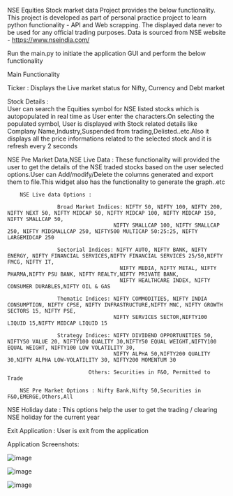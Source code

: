 NSE Equities Stock market data Project provides the below functionality. 
This project is developed as part of personal practice project to learn python functionality - API and Web scrapping. 
The displayed data never to be used for any official trading purposes.
Data is sourced from NSE website - https://www.nseindia.com/


Run the main.py to initiate the application GUI and perform the below functionality

Main Functionality

  Ticker                         : Displays the Live market status for Nifty, Currency  and Debt market
  
  Stock Details                  :  
         User can search the Equities symbol for NSE listed stocks which is autopopulated in real time as User enter the characters.On selecting the populated symbol,
         User is displayed with Stock related details like Complany Name,Industry,Suspended from trading,Delisted..etc.Also it displays all the price informations related
         to the selected stock and it is refresh every 2 seconds
   
   NSE Pre Market Data,NSE Live Data :
        These functionality will provided the user to get the details of the NSE traded stocks based on the user selected options.User can Add/modify/Delete the columns generated 
        and export them to file.This widget also has the functionality to generate the graph..etc
        
        NSE Live data Options :
        
                    Broad Market Indices: NIFTY 50, NIFTY 100, NIFTY 200, NIFTY NEXT 50, NIFTY MIDCAP 50, NIFTY MIDCAP 100, NIFTY MIDCAP 150, NIFTY SMALLCAP 50, 
                                      NIFTY SMALLCAP 100, NIFTY SMALLCAP 250, NIFTY MIDSMALLCAP 250, NIFTY500 MULTICAP 50:25:25, NIFTY LARGEMIDCAP 250

                    Sectorial Indices: NIFTY AUTO, NIFTY BANK, NIFTY ENERGY, NIFTY FINANCIAL SERVICES,NIFTY FINANCIAL SERVICES 25/50,NIFTY FMCG, NIFTY IT, 
                                        NIFTY MEDIA, NIFTY METAL, NIFTY PHARMA,NIFTY PSU BANK, NIFTY REALTY,NIFTY PRIVATE BANK, 
                                        NIFTY HEALTHCARE INDEX, NIFTY CONSUMER DURABLES,NIFTY OIL & GAS

                    Thematic Indices: NIFTY COMMODITIES, NIFTY INDIA CONSUMPTION, NIFTY CPSE, NIFTY INFRASTRUCTURE,NIFTY MNC, NIFTY GROWTH SECTORS 15, NIFTY PSE, 
                                      NIFTY SERVICES SECTOR,NIFTY100 LIQUID 15,NIFTY MIDCAP LIQUID 15

                    Strategy Indices: NIFTY DIVIDEND OPPORTUNITIES 50, NIFTY50 VALUE 20, NIFTY100 QUALITY 30,NIFTY50 EQUAL WEIGHT,NIFTY100 EQUAL WEIGHT, NIFTY100 LOW VOLATILITY 30,
                                      NIFTY ALPHA 50,NIFTY200 QUALITY 30,NIFTY ALPHA LOW-VOLATILITY 30, NIFTY200 MOMENTUM 30

                              Others: Securities in F&O, Permitted to Trade
                              
        NSE Pre Market Options : Nifty Bank,Nifty 50,Securities in F&O,EMERGE,Others,All
        
   NSE Holiday date : This options help the user to get the trading / clearing NSE holiday for the current year
   
   Exit Application : User is exit from the application
   
   
   
   
   Application Screenshots:
   
   ![image](https://user-images.githubusercontent.com/89829307/140700128-1c3d2b7b-9354-43ad-b143-0a0f5c83aade.png)

   ![image](https://user-images.githubusercontent.com/89829307/140700365-40e7a27c-5fb4-423e-a784-0df4a02b71aa.png)
   
   ![image](https://user-images.githubusercontent.com/89829307/140700456-261fed2c-306d-4565-bfec-fd2d2124f54f.png)


   
     
